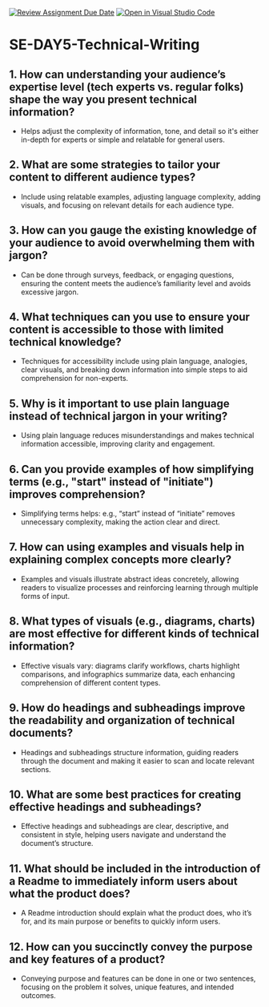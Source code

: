 [![Review Assignment Due Date](https://classroom.github.com/assets/deadline-readme-button-22041afd0340ce965d47ae6ef1cefeee28c7c493a6346c4f15d667ab976d596c.svg)](https://classroom.github.com/a/zsAR-pyY)
[![Open in Visual Studio Code](https://classroom.github.com/assets/open-in-vscode-2e0aaae1b6195c2367325f4f02e2d04e9abb55f0b24a779b69b11b9e10269abc.svg)](https://classroom.github.com/online_ide?assignment_repo_id=17016127&assignment_repo_type=AssignmentRepo)
# SE-DAY5-Technical-Writing
## 1. How can understanding your audience’s expertise level (tech experts vs. regular folks) shape the way you present technical information?
- Helps adjust the complexity of information, tone, and detail so it's either in-depth for experts or simple and relatable for general users.
## 2. What are some strategies to tailor your content to different audience types?
- Include using relatable examples, adjusting language complexity, adding visuals, and focusing on relevant details for each audience type.
## 3. How can you gauge the existing knowledge of your audience to avoid overwhelming them with jargon?
- Can be done through surveys, feedback, or engaging questions, ensuring the content meets the audience’s familiarity level and avoids excessive jargon.


## 4. What techniques can you use to ensure your content is accessible to those with limited technical knowledge?
- Techniques for accessibility include using plain language, analogies, clear visuals, and breaking down information into simple steps to aid comprehension for non-experts.
## 5. Why is it important to use plain language instead of technical jargon in your writing?
- Using plain language reduces misunderstandings and makes technical information accessible, improving clarity and engagement.
## 6. Can you provide examples of how simplifying terms (e.g., "start" instead of "initiate") improves comprehension?
- Simplifying terms helps: e.g., “start” instead of “initiate” removes unnecessary complexity, making the action clear and direct.
## 7. How can using examples and visuals help in explaining complex concepts more clearly?
- Examples and visuals illustrate abstract ideas concretely, allowing readers to visualize processes and reinforcing learning through multiple forms of input.
## 8. What types of visuals (e.g., diagrams, charts) are most effective for different kinds of technical information?
- Effective visuals vary: diagrams clarify workflows, charts highlight comparisons, and infographics summarize data, each enhancing comprehension of different content types.
## 9. How do headings and subheadings improve the readability and organization of technical documents?
- Headings and subheadings structure information, guiding readers through the document and making it easier to scan and locate relevant sections.
## 10. What are some best practices for creating effective headings and subheadings?
- Effective headings and subheadings are clear, descriptive, and consistent in style, helping users navigate and understand the document’s structure.


## 11. What should be included in the introduction of a Readme to immediately inform users about what the product does?
- A Readme introduction should explain what the product does, who it’s for, and its main purpose or benefits to quickly inform users.
## 12. How can you succinctly convey the purpose and key features of a product?
- Conveying purpose and features can be done in one or two sentences, focusing on the problem it solves, unique features, and intended outcomes.
